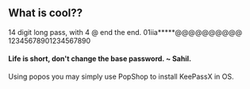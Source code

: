 ## What is cool??

14 digit long pass, with 4 @ end the end.
01iia*****@@@@@@@@@@
12345678901234567890

#### Life is short, don't change the base password. ~ Sahil.

Using popos you may simply use PopShop to install KeePassX in OS.

